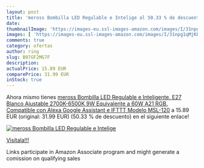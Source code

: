```yaml
---
layout: post
title: 'meross Bombilla LED Regulable e Intelige al 50.33 % de descuento'
date: 
thumbnailImage: 'https://images-eu.ssl-images-amazon.com/images/I/31npg1qMjKL._SL200_.jpg'
images: [ 'https://images-eu.ssl-images-amazon.com/images/I/31npg1qMjKL._SL200_.jpg' ]
comments: true
category: ofertas
author: ring
slug: B07GF2MG7F
description:
actualPrice: 15.89 EUR
comparePrice: 31.99 EUR
inStock: true
---
```


Ahora mismo tienes [meross Bombilla LED Regulable e Inteligente. E27  Blanco Ajustable  2700K-6500K  9W Equivalente a 60W A21 RGB. Compatible con Alexa  Google Assistant e IFTTT Modelo MSL-120](https://www.amazon.es/dp/B07GF2MG7F/?tag=tolees-21) a 15.89 EUR (original: 31.99 EUR) (50.33 %  de descuento) en el siguiente enlace!

[![meross Bombilla LED Regulable e Intelige](https://images-eu.ssl-images-amazon.com/images/I/31npg1qMjKL._SL200_.jpg)](https://www.amazon.es/dp/B07GF2MG7F/?tag=tolees-21)

[Visítala!!!](https://www.amazon.es/dp/B07GF2MG7F/?tag=tolees-21)

Links participate in Amazon Associate program and might generate a comission on qualifying sales
